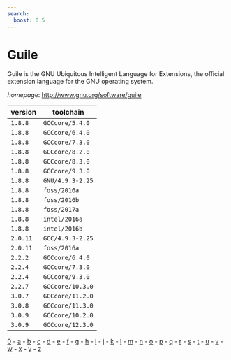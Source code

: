 ```yaml
---
search:
  boost: 0.5
---
```

# Guile

Guile is the GNU Ubiquitous Intelligent Language for Extensions,  the official extension language for the GNU operating system.

*homepage*: <http://www.gnu.org/software/guile>

version | toolchain
--------|----------
``1.8.8`` | ``GCCcore/5.4.0``
``1.8.8`` | ``GCCcore/6.4.0``
``1.8.8`` | ``GCCcore/7.3.0``
``1.8.8`` | ``GCCcore/8.2.0``
``1.8.8`` | ``GCCcore/8.3.0``
``1.8.8`` | ``GCCcore/9.3.0``
``1.8.8`` | ``GNU/4.9.3-2.25``
``1.8.8`` | ``foss/2016a``
``1.8.8`` | ``foss/2016b``
``1.8.8`` | ``foss/2017a``
``1.8.8`` | ``intel/2016a``
``1.8.8`` | ``intel/2016b``
``2.0.11`` | ``GCC/4.9.3-2.25``
``2.0.11`` | ``foss/2016a``
``2.2.2`` | ``GCCcore/6.4.0``
``2.2.4`` | ``GCCcore/7.3.0``
``2.2.4`` | ``GCCcore/9.3.0``
``2.2.7`` | ``GCCcore/10.3.0``
``3.0.7`` | ``GCCcore/11.2.0``
``3.0.8`` | ``GCCcore/11.3.0``
``3.0.9`` | ``GCCcore/10.2.0``
``3.0.9`` | ``GCCcore/12.3.0``

[0](../0/index.md) - [a](../a/index.md) - [b](../b/index.md) - [c](../c/index.md) - [d](../d/index.md) - [e](../e/index.md) - [f](../f/index.md) - [g](../g/index.md) - [h](../h/index.md) - [i](../i/index.md) - [j](../j/index.md) - [k](../k/index.md) - [l](../l/index.md) - [m](../m/index.md) - [n](../n/index.md) - [o](../o/index.md) - [p](../p/index.md) - [q](../q/index.md) - [r](../r/index.md) - [s](../s/index.md) - [t](../t/index.md) - [u](../u/index.md) - [v](../v/index.md) - [w](../w/index.md) - [x](../x/index.md) - [y](../y/index.md) - [z](../z/index.md)

